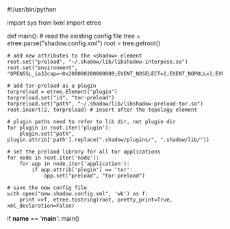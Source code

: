 <shadow>
#!/usr/bin/python

import sys
from lxml import etree

def main():
    # read the existing config file
    tree = etree.parse("shadow.config.xml")
    root = tree.getroot()

    # add new attributes to the <shadow> element
    root.set("preload", "~/.shadow/lib/libshadow-interpose.so")
    root.set("environment", "OPENSSL_ia32cap=~0x200000200000000;EVENT_NOSELECT=1;EVENT_NOPOLL=1;EVENT_NOKQUEUE=1;EVENT_NODEVPOLL=1;EVENT_NOEVPORT=1;EVENT_NOWIN32=1")

    # add tor-preload as a plugin
    torpreload = etree.Element("plugin")
    torpreload.set("id", "tor-preload")
    torpreload.set("path", "~/.shadow/lib/libshadow-preload-tor.so")
    root.insert(2, torpreload) # insert after the topology element

    # plugin paths need to refer to lib dir, not plugin dir
    for plugin in root.iter('plugin'):
        plugin.set("path", plugin.attrib['path'].replace(".shadow/plugins/", ".shadow/lib/"))

    # set the preload library for all tor applications
    for node in root.iter('node'):
        for app in node.iter('application'):
            if app.attrib['plugin'] == 'tor':
                app.set("preload", "tor-preload")

    # save the new config file
    with open("new.shadow.config.xml", 'wb') as f:
        print >>f, etree.tostring(root, pretty_print=True, xml_declaration=False)

if __name__ == '__main__':
    main()